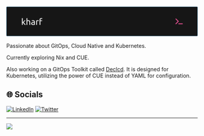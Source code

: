 ![Header](./github-header-image.png)

Passionate about GitOps, Cloud Native and Kubernetes.

Currently exploring Nix and CUE.

Also working on a GitOps Toolkit called [Declcd](https://github.com/kharf/declcd). It is designed for Kubernetes, utilizing the power of CUE instead of YAML for configuration.

## 🌐 Socials
[![LinkedIn](https://img.shields.io/badge/LinkedIn-0077B5?style=for-the-badge&logo=linkedin&logoColor=white)](https://www.linkedin.com/in/kharf) [![Twitter](https://img.shields.io/badge/Twitter-1DA1F2?style=for-the-badge&logo=twitter&logoColor=white)](https://twitter.com/@kharf_)

---
[![](https://visitcount.itsvg.in/api?id=kharf&icon=0&color=0)](https://visitcount.itsvg.in)
